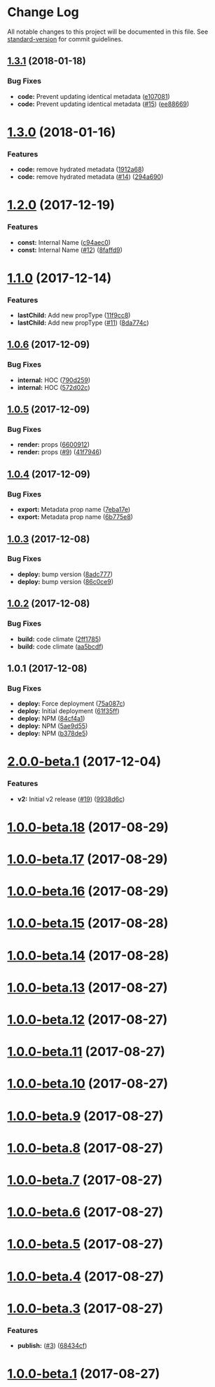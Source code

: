 # Change Log

All notable changes to this project will be documented in this file. See [standard-version](https://github.com/conventional-changelog/standard-version) for commit guidelines.

<a name="1.3.1"></a>
## [1.3.1](https://github.com/adam-26/react-html-metadata/compare/v1.3.0...v1.3.1) (2018-01-18)


### Bug Fixes

* **code:** Prevent updating identical metadata ([e107081](https://github.com/adam-26/react-html-metadata/commit/e107081))
* **code:** Prevent updating identical metadata ([#15](https://github.com/adam-26/react-html-metadata/issues/15)) ([ee88669](https://github.com/adam-26/react-html-metadata/commit/ee88669))



<a name="1.3.0"></a>
# [1.3.0](https://github.com/adam-26/react-html-metadata/compare/v1.2.0...v1.3.0) (2018-01-16)


### Features

* **code:** remove hydrated metadata ([1912a68](https://github.com/adam-26/react-html-metadata/commit/1912a68))
* **code:** remove hydrated metadata ([#14](https://github.com/adam-26/react-html-metadata/issues/14)) ([294a690](https://github.com/adam-26/react-html-metadata/commit/294a690))



<a name="1.2.0"></a>
# [1.2.0](https://github.com/adam-26/react-html-metadata/compare/v1.1.0...v1.2.0) (2017-12-19)


### Features

* **const:** Internal Name ([c94aec0](https://github.com/adam-26/react-html-metadata/commit/c94aec0))
* **const:** Internal Name ([#12](https://github.com/adam-26/react-html-metadata/issues/12)) ([8faffd9](https://github.com/adam-26/react-html-metadata/commit/8faffd9))



<a name="1.1.0"></a>
# [1.1.0](https://github.com/adam-26/react-html-metadata/compare/v1.0.6...v1.1.0) (2017-12-14)


### Features

* **lastChild:** Add new propType ([11f9cc8](https://github.com/adam-26/react-html-metadata/commit/11f9cc8))
* **lastChild:** Add new propType ([#11](https://github.com/adam-26/react-html-metadata/issues/11)) ([8da774c](https://github.com/adam-26/react-html-metadata/commit/8da774c))



<a name="1.0.6"></a>
## [1.0.6](https://github.com/adam-26/react-html-metadata/compare/v1.0.5...v1.0.6) (2017-12-09)


### Bug Fixes

* **internal:** HOC ([790d259](https://github.com/adam-26/react-html-metadata/commit/790d259))
* **internal:** HOC ([572d02c](https://github.com/adam-26/react-html-metadata/commit/572d02c))



<a name="1.0.5"></a>
## [1.0.5](https://github.com/adam-26/react-html-metadata/compare/v1.0.4...v1.0.5) (2017-12-09)


### Bug Fixes

* **render:** props ([6600912](https://github.com/adam-26/react-html-metadata/commit/6600912))
* **render:** props  ([#9](https://github.com/adam-26/react-html-metadata/issues/9)) ([41f7946](https://github.com/adam-26/react-html-metadata/commit/41f7946))



<a name="1.0.4"></a>
## [1.0.4](https://github.com/adam-26/react-html-metadata/compare/v1.0.3...v1.0.4) (2017-12-09)


### Bug Fixes

* **export:** Metadata prop name ([7eba17e](https://github.com/adam-26/react-html-metadata/commit/7eba17e))
* **export:** Metadata prop name ([6b775e8](https://github.com/adam-26/react-html-metadata/commit/6b775e8))



<a name="1.0.3"></a>
## [1.0.3](https://github.com/adam-26/react-html-metadata/compare/v1.0.2...v1.0.3) (2017-12-08)


### Bug Fixes

* **deploy:** bump version ([8adc777](https://github.com/adam-26/react-html-metadata/commit/8adc777))
* **deploy:** bump version ([86c0ce9](https://github.com/adam-26/react-html-metadata/commit/86c0ce9))



<a name="1.0.2"></a>
## [1.0.2](https://github.com/adam-26/react-html-metadata/compare/v1.0.1...v1.0.2) (2017-12-08)


### Bug Fixes

* **build:** code climate ([2ff1785](https://github.com/adam-26/react-html-metadata/commit/2ff1785))
* **build:** code climate ([aa5bcdf](https://github.com/adam-26/react-html-metadata/commit/aa5bcdf))



<a name="1.0.1"></a>
## 1.0.1 (2017-12-08)


### Bug Fixes

* **deploy:** Force deployment ([75a087c](https://github.com/adam-26/react-html-metadata/commit/75a087c))
* **deploy:** Initial deployment ([61f35ff](https://github.com/adam-26/react-html-metadata/commit/61f35ff))
* **deploy:** NPM ([84cf4a1](https://github.com/adam-26/react-html-metadata/commit/84cf4a1))
* **deploy:** NPM ([5ae9d55](https://github.com/adam-26/react-html-metadata/commit/5ae9d55))
* **deploy:** NPM ([b378de5](https://github.com/adam-26/react-html-metadata/commit/b378de5))



<a name="2.0.0-beta.1"></a>
# [2.0.0-beta.1](https://github.com/adam-26/react-router-dispatcher/compare/v1.0.0-beta.18...v2.0.0-beta.1) (2017-12-04)


### Features

* **v2:** Initial v2 release ([#19](https://github.com/adam-26/react-router-dispatcher/issues/19)) ([9938d6c](https://github.com/adam-26/react-router-dispatcher/commit/9938d6c))



<a name="1.0.0-beta.18"></a>
# [1.0.0-beta.18](https://github.com/adam-26/react-router-dispatcher/compare/v1.0.0-beta.17...v1.0.0-beta.18) (2017-08-29)



<a name="1.0.0-beta.17"></a>
# [1.0.0-beta.17](https://github.com/adam-26/react-router-dispatcher/compare/v1.0.0-beta.16...v1.0.0-beta.17) (2017-08-29)



<a name="1.0.0-beta.16"></a>
# [1.0.0-beta.16](https://github.com/adam-26/react-router-dispatcher/compare/v1.0.0-beta.15...v1.0.0-beta.16) (2017-08-29)



<a name="1.0.0-beta.15"></a>
# [1.0.0-beta.15](https://github.com/adam-26/react-router-dispatcher/compare/v1.0.0-beta.14...v1.0.0-beta.15) (2017-08-28)



<a name="1.0.0-beta.14"></a>
# [1.0.0-beta.14](https://github.com/adam-26/react-router-dispatcher/compare/v1.0.0-beta.13...v1.0.0-beta.14) (2017-08-28)



<a name="1.0.0-beta.13"></a>
# [1.0.0-beta.13](https://github.com/adam-26/react-router-dispatcher/compare/v1.0.0-beta.12...v1.0.0-beta.13) (2017-08-27)



<a name="1.0.0-beta.12"></a>
# [1.0.0-beta.12](https://github.com/adam-26/react-router-dispatcher/compare/v1.0.0-beta.11...v1.0.0-beta.12) (2017-08-27)



<a name="1.0.0-beta.11"></a>
# [1.0.0-beta.11](https://github.com/adam-26/react-router-dispatcher/compare/v1.0.0-beta.10...v1.0.0-beta.11) (2017-08-27)



<a name="1.0.0-beta.10"></a>
# [1.0.0-beta.10](https://github.com/adam-26/react-router-dispatcher/compare/v1.0.0-beta.9...v1.0.0-beta.10) (2017-08-27)



<a name="1.0.0-beta.9"></a>
# [1.0.0-beta.9](https://github.com/adam-26/react-router-dispatcher/compare/v1.0.0-beta.8...v1.0.0-beta.9) (2017-08-27)



<a name="1.0.0-beta.8"></a>
# [1.0.0-beta.8](https://github.com/adam-26/react-router-dispatcher/compare/v1.0.0-beta.7...v1.0.0-beta.8) (2017-08-27)



<a name="1.0.0-beta.7"></a>
# [1.0.0-beta.7](https://github.com/adam-26/react-router-dispatcher/compare/v1.0.0-beta.6...v1.0.0-beta.7) (2017-08-27)



<a name="1.0.0-beta.6"></a>
# [1.0.0-beta.6](https://github.com/adam-26/react-router-dispatcher/compare/v1.0.0-beta.5...v1.0.0-beta.6) (2017-08-27)



<a name="1.0.0-beta.5"></a>
# [1.0.0-beta.5](https://github.com/adam-26/react-router-dispatcher/compare/v1.0.0-beta.4...v1.0.0-beta.5) (2017-08-27)



<a name="1.0.0-beta.4"></a>
# [1.0.0-beta.4](https://github.com/adam-26/react-router-dispatcher/compare/v1.0.0-beta.3...v1.0.0-beta.4) (2017-08-27)



<a name="1.0.0-beta.3"></a>
# [1.0.0-beta.3](https://github.com/adam-26/react-router-dispatcher/compare/v1.0.0-beta.1...v1.0.0-beta.3) (2017-08-27)


### Features

* **publish:** ([#3](https://github.com/adam-26/react-router-dispatcher/issues/3)) ([68434cf](https://github.com/adam-26/react-router-dispatcher/commit/68434cf))



<a name="1.0.0-beta.1"></a>
# [1.0.0-beta.1](https://github.com/adam-26/react-router-dispatcher/compare/v5.1.0...v1.0.0-beta.1) (2017-08-27)
